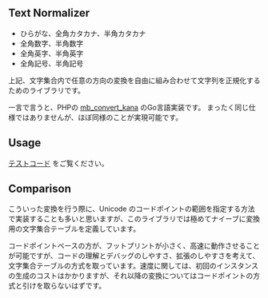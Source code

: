 Text Normalizer
-------------------

- ひらがな、全角カタカナ、半角カタカナ
- 全角数字、半角数字
- 全角英字、半角英字
- 全角記号、半角記号

上記、文字集合内で任意の方向の変換を自由に組み合わせて文字列を正規化するためのライブラリです。

一言で言うと、PHPの [mb_convert_kana](http://php.net/manual/ja/function.mb-convert-kana.php) のGo言語実装です。
まったく同じ仕様ではありませんが、ほぼ同様のことが実現可能です。


Usage
---------

[テストコード](/text_normalizer_test.go) をご覧ください。

Comparison
------------

こういった変換を行う際に、Unicode のコードポイントの範囲を指定する方法で実装することも多いと思いますが、このライブラリでは極めてナイーブに変換用の文字集合テーブルを定義しています。

コードポイントベースの方が、フットプリントが小さく、高速に動作させることが可能ですが、コードの理解とデバッグのしやすさ、拡張のしやすさを考えて、文字集合テーブルの方式を取っています。速度に関しては、初回のインスタンスの生成のコストはかかりますが、それ以降の変換についてはコードポイントの方式と引けを取らないはずです。
